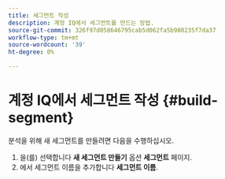 ```yaml
---
title: 세그먼트 작성
description: 계정 IQ에서 세그먼트를 만드는 방법.
source-git-commit: 326f97d058646795cab5d062fa5b980235f7da37
workflow-type: tm+mt
source-wordcount: '39'
ht-degree: 0%

---
```



# 계정 IQ에서 세그먼트 작성 {#build-segment}

분석을 위해 새 세그먼트를 만들려면 다음을 수행하십시오.

1. 을(를) 선택합니다 **새 세그먼트 만들기** 옵션 **세그먼트** 페이지.
1. 에서 세그먼트 이름을 추가합니다 **세그먼트 이름**.